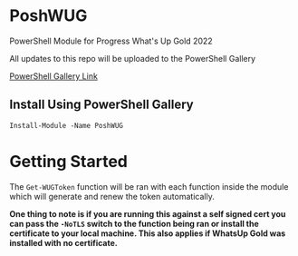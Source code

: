 # PoshWUG
PowerShell Module for Progress What's Up Gold 2022

All updates to this repo will be uploaded to the PowerShell Gallery

[PowerShell Gallery Link](https://www.powershellgallery.com/packages/PoshWUG)

## Install Using PowerShell Gallery
`Install-Module -Name PoshWUG`

# Getting Started
The `Get-WUGToken` function will be ran with each function inside the module which will generate and renew the token automatically.

**One thing to note is if you are running this against a self signed cert you can pass the `-NoTLS` switch to the function being ran or install the certificate to your local machine. This also applies if WhatsUp Gold was installed with no certificate.**